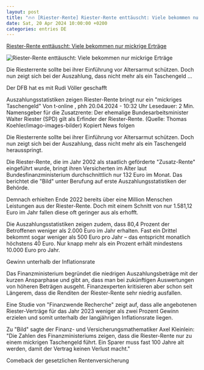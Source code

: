 ```yaml
---
layout: post
title: "🔥🔥 [Riester-Rente] Riester-Rente enttäuscht: Viele bekommen nur mickrige Erträge"
date: Sat, 20 Apr 2024 10:00:00 +0200
categories: entries DE
---
```

[Riester-Rente enttäuscht: Viele bekommen nur mickrige Erträge](https://www.t-online.de/finanzen/ratgeber/altersvorsorge/privatevorsorge/riester-rente/id_100390008/riester-rente-enttaeuscht-viele-bekommen-nur-mickrige-ertraege.html)

![Riester-Rente enttäuscht: Viele bekommen nur mickrige Erträge](https://images.t-online.de/2023/07/kAt9UorPPJzt/0x86:2646x1488/fit-in/1800x0/walter-riester-ehemaliger-bundesarbeitsminister-der-spd-im-jahr-2022-damals-ging-eine-neue-form-der-privaten-altersvorsorge-an-den-start-die-riester-rente.jpg)

Die Riesterrente sollte bei ihrer Einführung vor Altersarmut schützen. Doch nun zeigt sich bei der Auszahlung, dass nicht mehr als ein Taschengeld ...

Der DFB hat es mit Rudi Völler geschafft

Auszahlungsstatistiken zeigen Riester-Rente bringt nur ein "mickriges Taschengeld" Von t-online , phh 20.04.2024 - 10:32 Uhr Lesedauer: 2 Min. Namensgeber für die Zusatzrente: Der ehemalige Bundesarbeitsminister Walter Riester (SPD) gilt als Erfinder der Riester-Rente. (Quelle: Thomas Koehler/imago-images-bilder) Kopiert News folgen

Die Riesterrente sollte bei ihrer Einführung vor Altersarmut schützen. Doch nun zeigt sich bei der Auszahlung, dass nicht mehr als ein Taschengeld herausspringt.

Die Riester-Rente, die im Jahr 2002 als staatlich geförderte "Zusatz-Rente" eingeführt wurde, bringt ihren Versicherten im Alter laut Bundesfinanzministerium durchschnittlich nur 132 Euro im Monat. Das berichtet die "Bild" unter Berufung auf erste Auszahlungsstatistiken der Behörde.

Demnach erhielten Ende 2022 bereits über eine Million Menschen Leistungen aus der Riester-Rente. Doch mit einem Schnitt von nur 1.581,12 Euro im Jahr fallen diese oft geringer aus als erhofft.

Die Auszahlungsstatistiken zeigen zudem, dass 80,4 Prozent der Betroffenen weniger als 2.000 Euro im Jahr erhalten. Fast ein Drittel bekommt sogar weniger als 500 Euro pro Jahr – das entspricht monatlich höchstens 40 Euro. Nur knapp mehr als ein Prozent erhält mindestens 10.000 Euro pro Jahr.

Gewinn unterhalb der Inflationsrate

Das Finanzministerium begründet die niedrigen Auszahlungsbeträge mit der kurzen Ansparphase und gibt an, dass man bei zukünftigen Auswertungen von höheren Beträgen ausgeht. Finanzexperten kritisieren aber schon seit Längerem, dass die Renditen der Riester-Rente sehr niedrig ausfallen.

Eine Studie von "Finanzwende Recherche" zeigt auf, dass alle angebotenen Riester-Verträge für das Jahr 2023 weniger als zwei Prozent Gewinn erzielen und somit unterhalb der langjährigen Inflationsrate liegen.

Zu "Bild" sagte der Finanz- und Versicherungsmathematiker Axel Kleinlein: "Die Zahlen des Finanzministeriums zeigen, dass die Riester-Rente nur zu einem mickrigen Taschengeld führt. Ein Sparer muss fast 100 Jahre alt werden, damit der Vertrag keinen Verlust macht."

Comeback der gesetzlichen Rentenversicherung

